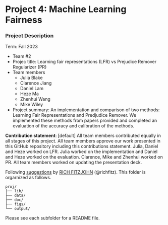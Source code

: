 # Project 4: Machine Learning Fairness

### [Project Description](doc/project4_desc.md)

Term: Fall 2023

+ Team #2
+ Projec title: Learning fair representations (LFR) vs Prejudice Remover Regularizer (PR)
+ Team members
	+ Julia Blake
	+ Clarence Jiang
 	+ Daniel Lam
  	+ Heze Ma
  	+ Zhenhui Wang
  	+ Mike Wiley
+ Project summary: An implementation and comparison of two methods: Learning Fair Representations and Predjudice Remover. We implemented these methods from papers provided and completed an evaluation of the accuracy and calibration of the methods.
	
**Contribution statement**: [default] All team members contributed equally in all stages of this project. All team members approve our work presented in this GitHub repository including this contributions statement. Julia, Daniel and Heze worked on LFR. Julia worked on the implementation and Daniel and Heze worked on the evaluation. Clarence, Mike and Zhenhui worked on PR. All team members worked on updating the presentation deck.

Following [suggestions](http://nicercode.github.io/blog/2013-04-05-projects/) by [RICH FITZJOHN](http://nicercode.github.io/about/#Team) (@richfitz). This folder is orgarnized as follows.

```
proj/
├── lib/
├── data/
├── doc/
├── figs/
└── output/
```

Please see each subfolder for a README file.
